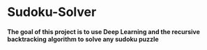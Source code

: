 # Sudoku-Solver

#### The goal of this project is to use Deep Learning and the recursive backtracking algorithm to solve any sudoku puzzle
